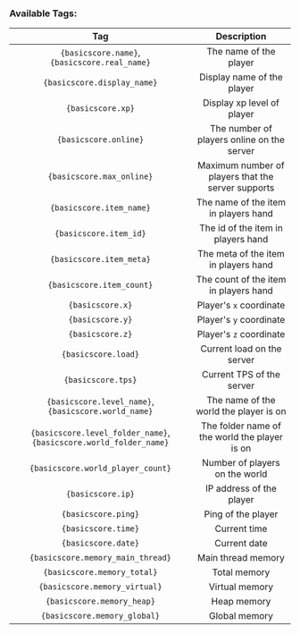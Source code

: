 ### Available Tags:

| Tag | Description |
|:--:|:--:|
|`{basicscore.name}`, `{basicscore.real_name}`|The name of the player|
|`{basicscore.display_name}`|Display name of the player|
|`{basicscore.xp}`|Display xp level of player|
|`{basicscore.online}`|The number of players online on the server|
|`{basicscore.max_online}`|Maximum number of players that the server supports|
|`{basicscore.item_name}`|The name of the item in players hand|
|`{basicscore.item_id}`|The id of the item in players hand|
|`{basicscore.item_meta}`|The meta of the item in players hand|
|`{basicscore.item_count}`|The count of the item in players hand|
|`{basicscore.x}`|Player's `x` coordinate|
|`{basicscore.y}`|Player's `y` coordinate|
|`{basicscore.z}`|Player's `z` coordinate|
|`{basicscore.load}`|Current load on the server|
|`{basicscore.tps}`|Current TPS of the server|
|`{basicscore.level_name}`, `{basicscore.world_name}`|The name of the world the player is on|
|`{basicscore.level_folder_name}`, `{basicscore.world_folder_name}`|The folder name of the world the player is on|
|`{basicscore.world_player_count}`|Number of players on the world|
|`{basicscore.ip}`|IP address of the player|
|`{basicscore.ping}`|Ping of the player|
|`{basicscore.time}`|Current time|
|`{basicscore.date}`|Current date|
|`{basicscore.memory_main_thread}`|Main thread memory|
|`{basicscore.memory_total}`|Total memory|
|`{basicscore.memory_virtual}`|Virtual memory|
|`{basicscore.memory_heap}`|Heap memory|
|`{basicscore.memory_global}`|Global memory|
